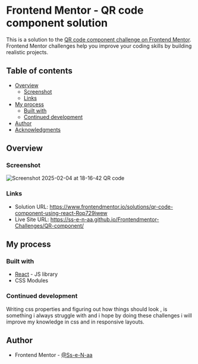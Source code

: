 # Frontend Mentor - QR code component solution

This is a solution to the [QR code component challenge on Frontend Mentor](https://www.frontendmentor.io/challenges/qr-code-component-iux_sIO_H). Frontend Mentor challenges help you improve your coding skills by building realistic projects. 

## Table of contents

- [Overview](#overview)
  - [Screenshot](#screenshot)
  - [Links](#links)
- [My process](#my-process)
  - [Built with](#built-with)
  - [Continued development](#continued-development)
- [Author](#author)
- [Acknowledgments](#acknowledgments)


## Overview

### Screenshot
![Screenshot 2025-02-04 at 18-16-42 QR code](https://github.com/user-attachments/assets/8b8be3de-3de0-453e-949c-18e8f2bf5c82)


### Links

- Solution URL: https://www.frontendmentor.io/solutions/qr-code-component-using-react-Rop729iwew
- Live Site URL: https://ss-e-n-aa.github.io/Frontendmentor-Challenges/QR-component/

## My process

### Built with

- [React](https://reactjs.org/) - JS library
- CSS Modules


### Continued development

Writing css properties and figuring out how things should look , is something i always struggle with and i hope by doing these challenges i will improve my knowledge in css 
and in responsive layouts.

## Author

- Frontend Mentor - [@Ss-e-N-aa](https://www.frontendmentor.io/profile/Ss-e-N-aa)
